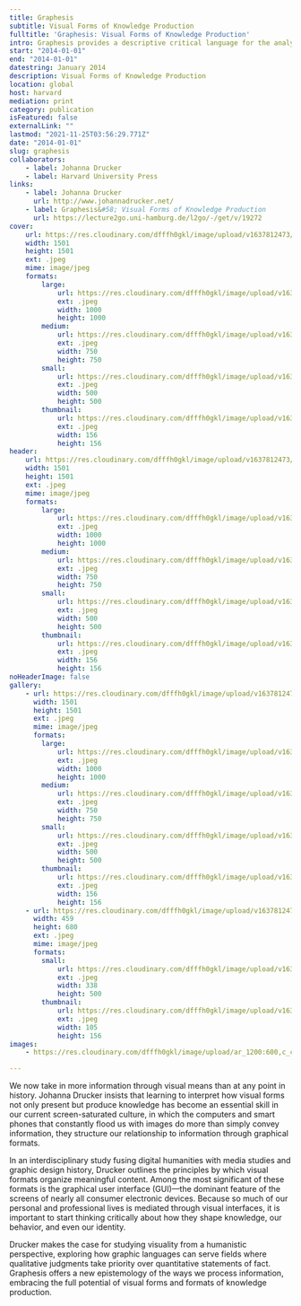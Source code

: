 ```yaml
---
title: Graphesis
subtitle: Visual Forms of Knowledge Production
fulltitle: 'Graphesis: Visual Forms of Knowledge Production'
intro: Graphesis provides a descriptive critical language for the analysis of graphical knowledge.
start: "2014-01-01"
end: "2014-01-01"
datestring: January 2014
description: Visual Forms of Knowledge Production
location: global
host: harvard
mediation: print
category: publication
isFeatured: false
externalLink: ""
lastmod: "2021-11-25T03:56:29.771Z"
date: "2014-01-01"
slug: graphesis
collaborators:
    - label: Johanna Drucker
    - label: Harvard University Press
links:
    - label: Johanna Drucker
      url: http://www.johannadrucker.net/
    - label: Graphesis&#58; Visual Forms of Knowledge Production
      url: https://lecture2go.uni-hamburg.de/l2go/-/get/v/19272
cover:
    url: https://res.cloudinary.com/dfffh0gkl/image/upload/v1637812473/graphesis2_a0818fef2b.jpg
    width: 1501
    height: 1501
    ext: .jpeg
    mime: image/jpeg
    formats:
        large:
            url: https://res.cloudinary.com/dfffh0gkl/image/upload/v1637812474/large_graphesis2_a0818fef2b.jpg
            ext: .jpeg
            width: 1000
            height: 1000
        medium:
            url: https://res.cloudinary.com/dfffh0gkl/image/upload/v1637812474/medium_graphesis2_a0818fef2b.jpg
            ext: .jpeg
            width: 750
            height: 750
        small:
            url: https://res.cloudinary.com/dfffh0gkl/image/upload/v1637812475/small_graphesis2_a0818fef2b.jpg
            ext: .jpeg
            width: 500
            height: 500
        thumbnail:
            url: https://res.cloudinary.com/dfffh0gkl/image/upload/v1637812474/thumbnail_graphesis2_a0818fef2b.jpg
            ext: .jpeg
            width: 156
            height: 156
header:
    url: https://res.cloudinary.com/dfffh0gkl/image/upload/v1637812473/graphesis2_a0818fef2b.jpg
    width: 1501
    height: 1501
    ext: .jpeg
    mime: image/jpeg
    formats:
        large:
            url: https://res.cloudinary.com/dfffh0gkl/image/upload/v1637812474/large_graphesis2_a0818fef2b.jpg
            ext: .jpeg
            width: 1000
            height: 1000
        medium:
            url: https://res.cloudinary.com/dfffh0gkl/image/upload/v1637812474/medium_graphesis2_a0818fef2b.jpg
            ext: .jpeg
            width: 750
            height: 750
        small:
            url: https://res.cloudinary.com/dfffh0gkl/image/upload/v1637812475/small_graphesis2_a0818fef2b.jpg
            ext: .jpeg
            width: 500
            height: 500
        thumbnail:
            url: https://res.cloudinary.com/dfffh0gkl/image/upload/v1637812474/thumbnail_graphesis2_a0818fef2b.jpg
            ext: .jpeg
            width: 156
            height: 156
noHeaderImage: false
gallery:
    - url: https://res.cloudinary.com/dfffh0gkl/image/upload/v1637812473/graphesis2_a0818fef2b.jpg
      width: 1501
      height: 1501
      ext: .jpeg
      mime: image/jpeg
      formats:
        large:
            url: https://res.cloudinary.com/dfffh0gkl/image/upload/v1637812474/large_graphesis2_a0818fef2b.jpg
            ext: .jpeg
            width: 1000
            height: 1000
        medium:
            url: https://res.cloudinary.com/dfffh0gkl/image/upload/v1637812474/medium_graphesis2_a0818fef2b.jpg
            ext: .jpeg
            width: 750
            height: 750
        small:
            url: https://res.cloudinary.com/dfffh0gkl/image/upload/v1637812475/small_graphesis2_a0818fef2b.jpg
            ext: .jpeg
            width: 500
            height: 500
        thumbnail:
            url: https://res.cloudinary.com/dfffh0gkl/image/upload/v1637812474/thumbnail_graphesis2_a0818fef2b.jpg
            ext: .jpeg
            width: 156
            height: 156
    - url: https://res.cloudinary.com/dfffh0gkl/image/upload/v1637812473/graphesis1_d4c8c4e549.jpg
      width: 459
      height: 680
      ext: .jpeg
      mime: image/jpeg
      formats:
        small:
            url: https://res.cloudinary.com/dfffh0gkl/image/upload/v1637812474/small_graphesis1_d4c8c4e549.jpg
            ext: .jpeg
            width: 338
            height: 500
        thumbnail:
            url: https://res.cloudinary.com/dfffh0gkl/image/upload/v1637812474/thumbnail_graphesis1_d4c8c4e549.jpg
            ext: .jpeg
            width: 105
            height: 156
images:
    - https://res.cloudinary.com/dfffh0gkl/image/upload/ar_1200:600,c_crop/c_limit,h_1200,w_600/v1637812473/graphesis2_a0818fef2b.jpg

---
```

We now take in more information through visual means than at any point in history. Johanna Drucker insists that learning to interpret how visual forms not only present but produce knowledge has become an essential skill in our current screen-saturated culture, in which the computers and smart phones that constantly flood us with images do more than simply convey information, they structure our relationship to information through graphical formats. 

In an interdisciplinary study fusing digital humanities with media studies and graphic design history, Drucker outlines the principles by which visual formats organize meaningful content. Among the most significant of these formats is the graphical user interface (GUI)—the dominant feature of the screens of nearly all consumer electronic devices. Because so much of our personal and professional lives is mediated through visual interfaces, it is important to start thinking critically about how they shape knowledge, our behavior, and even our identity.

Drucker makes the case for studying visuality from a humanistic perspective, exploring how graphic languages can serve fields where qualitative judgments take priority over quantitative statements of fact. Graphesis offers a new epistemology of the ways we process information, embracing the full potential of visual forms and formats of knowledge production.